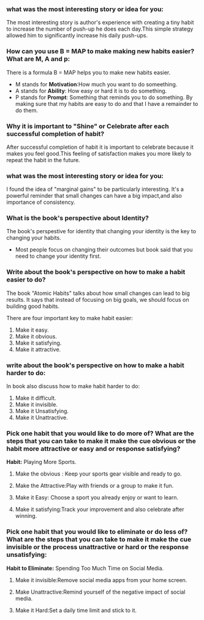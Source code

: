 ### what was the most interesting story or idea for you:
The most interesting story is author's experience with creating a tiny habit to increase the number of push-up he does each day.This simple strategy allowed him to significantly increase his daily push-ups.

### How can you use B = MAP to make making new habits easier? What are M, A and p:
There is a formula B = MAP helps you to make new habits easier.
* M stands for **Motivation**:How much you want to do someething.
* A stands for **Ability**: How easy or hard it is to do something.
* P stands for **Prompt**: Something that reminds you to do something.
By making sure that my habits are easy to do and that I have a remainder to do them.

### Why it is important to "Shine" or Celebrate after each successful completion of habit? 
After successful completion of habit it is important to celebrate because it makes you feel good.This feeling of satisfaction makes you more likely to repeat the habit in the future.

###  what was the most interesting story or idea for you:
I found the idea of "marginal gains" to be particularly interesting. It's a powerful reminder that small changes can have a big impact,and also importance of consistency.

### What is the book's perspective about Identity?
The book's perspestive for identity that changing your identity is the key to changing your habits.
* Most people focus on changing their outcomes but book said that you need to change your identity first.

### Write about the book's perspective on how to make a habit easier to do?
 The book "Atomic Habits" talks about how small changes can lead to big results. It says that instead of focusing on big goals, we should focus on building good habits.

 There are four important key to make habit easier:
  1. Make it easy.
  2. Make it obvious.
  3. Make it satisfying.
  4. Make it attractive.

### write about the book's perspective on how to make a habit harder to do:
In book also discuss how to make habit harder to do:
  1. Make it difficult.
  2. Make it invisible.
  3. Make it Unsatisfying.
  4. Make it Unattractive.

  ### Pick one habit that you would like to do more of? What are the steps that you can take to make it make the cue obvious or the habit more attractive or easy and or response satisfying?

  **Habit:** Playing More Sports.
  1. Make the obvious : Keep your sports gear visible and ready to go.

  2. Make the Attractive:Play with friends or a group to make it fun.

  3. Make it Easy: Choose a sport you already enjoy or want to learn.
  
  4. Make it satisfying:Track your improvement and also celebrate after winning.

### Pick one habit that you would like to eliminate or do less of? What are the steps that you can take to make it make the cue invisible or the process unattractive or hard or the response unsatisfying:

**Habit to Eliminate:** Spending Too Much Time on Social Media.

1. Make it invisible:Remove social media apps from your home screen.

2. Make Unattractive:Remind yourself of the negative impact of social media.

3. Make it Hard:Set a daily time limit and stick to it. 
